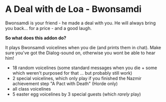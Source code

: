 # A Deal with de Loa - Bwonsamdi

Bwonsamdi is your friend - he made a deal with you. He will always bring you back... for a price - and a good laugh.

 
**So what does this addon do?**

It plays Bwonsamdi voicelines when you die (and prints them in chat). Make sure you've got the Dialog-sound on, otherwise you wont be able to hear him!

* 18 random voicelines (some standard messages when you die + some which weren't purposed for that ... but probably still work)
* 2 special voicelines, which only play if you finished the Nazmir achievement step "A Pact with Death" (Horde only)
* all class voicelines
* 5 easter egg voicelines by 3 special guests (which *rarely* play)
